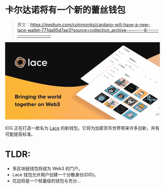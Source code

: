 # 卡尔达诺将有一个新的蕾丝钱包

> 原文：<https://medium.com/coinmonks/cardano-will-have-a-new-lace-wallet-771da95d7ae3?source=collection_archive---------8----------------------->

![](img/6566a43a33b40a6d8e9cda516146ea02.png)

IOG 正在打造一款名为 [Lace](https://www.lace.io/) 的新钱包，它将为加密货币世界带来许多创新，并有可能提高标准。

# **TLDR:**

*   多区块链钱包将成为 Web3 的门户。
*   Lace 钱包允许用户创建一个分散身份(DID)。
*   花边将是一个轻量级的钱包与充分…